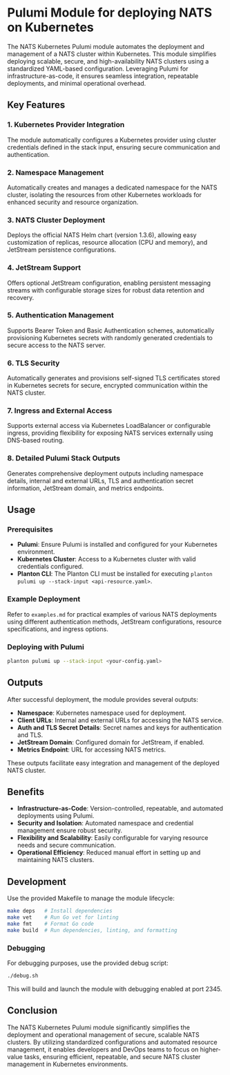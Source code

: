 # Pulumi Module for deploying NATS on Kubernetes

The NATS Kubernetes Pulumi module automates the deployment and management of a NATS cluster within Kubernetes. This
module simplifies deploying scalable, secure, and high-availability NATS clusters using a standardized YAML-based
configuration. Leveraging Pulumi for infrastructure-as-code, it ensures seamless integration, repeatable deployments,
and minimal operational overhead.

## Key Features

### 1. **Kubernetes Provider Integration**

The module automatically configures a Kubernetes provider using cluster credentials defined in the stack input, ensuring
secure communication and authentication.

### 2. **Namespace Management**

Automatically creates and manages a dedicated namespace for the NATS cluster, isolating the resources from other
Kubernetes workloads for enhanced security and resource organization.

### 3. **NATS Cluster Deployment**

Deploys the official NATS Helm chart (version 1.3.6), allowing easy customization of replicas, resource allocation (CPU
and memory), and JetStream persistence configurations.

### 4. **JetStream Support**

Offers optional JetStream configuration, enabling persistent messaging streams with configurable storage sizes for
robust data retention and recovery.

### 5. **Authentication Management**

Supports Bearer Token and Basic Authentication schemes, automatically provisioning Kubernetes secrets with randomly
generated credentials to secure access to the NATS server.

### 6. **TLS Security**

Automatically generates and provisions self-signed TLS certificates stored in Kubernetes secrets for secure, encrypted
communication within the NATS cluster.

### 7. **Ingress and External Access**

Supports external access via Kubernetes LoadBalancer or configurable ingress, providing flexibility for exposing NATS
services externally using DNS-based routing.

### 8. **Detailed Pulumi Stack Outputs**

Generates comprehensive deployment outputs including namespace details, internal and external URLs, TLS and
authentication secret information, JetStream domain, and metrics endpoints.

## Usage

### Prerequisites

* **Pulumi**: Ensure Pulumi is installed and configured for your Kubernetes environment.
* **Kubernetes Cluster**: Access to a Kubernetes cluster with valid credentials configured.
* **Planton CLI**: The Planton CLI must be installed for executing
  `planton pulumi up --stack-input <api-resource.yaml>`.

### Example Deployment

Refer to `examples.md` for practical examples of various NATS deployments using different authentication methods,
JetStream configurations, resource specifications, and ingress options.

### Deploying with Pulumi

```bash
planton pulumi up --stack-input <your-config.yaml>
```

## Outputs

After successful deployment, the module provides several outputs:

* **Namespace**: Kubernetes namespace used for deployment.
* **Client URLs**: Internal and external URLs for accessing the NATS service.
* **Auth and TLS Secret Details**: Secret names and keys for authentication and TLS.
* **JetStream Domain**: Configured domain for JetStream, if enabled.
* **Metrics Endpoint**: URL for accessing NATS metrics.

These outputs facilitate easy integration and management of the deployed NATS cluster.

## Benefits

* **Infrastructure-as-Code**: Version-controlled, repeatable, and automated deployments using Pulumi.
* **Security and Isolation**: Automated namespace and credential management ensure robust security.
* **Flexibility and Scalability**: Easily configurable for varying resource needs and secure communication.
* **Operational Efficiency**: Reduced manual effort in setting up and maintaining NATS clusters.

## Development

Use the provided Makefile to manage the module lifecycle:

```bash
make deps   # Install dependencies
make vet    # Run Go vet for linting
make fmt    # Format Go code
make build  # Run dependencies, linting, and formatting
```

### Debugging

For debugging purposes, use the provided debug script:

```bash
./debug.sh
```

This will build and launch the module with debugging enabled at port 2345.

## Conclusion

The NATS Kubernetes Pulumi module significantly simplifies the deployment and operational management of secure, scalable
NATS clusters. By utilizing standardized configurations and automated resource management, it enables developers and
DevOps teams to focus on higher-value tasks, ensuring efficient, repeatable, and secure NATS cluster management in
Kubernetes environments.
